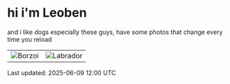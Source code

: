 # hi i'm Leoben

and i like dogs especially these guys, have some photos that change every time you reload 

|  |  |
|--------|----------|
| ![Borzoi](https://random-dog-vercel.vercel.app/api/random-borzoi?1) | ![Labrador](https://random-dog-vercel.vercel.app/api/random-labrador?1) |

Last updated: 2025-06-09 12:00 UTC
